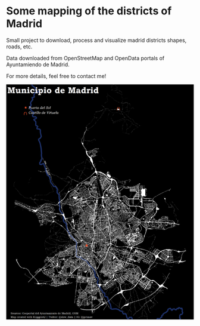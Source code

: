 # Some mapping of the districts of Madrid

Small project to download, process and visualize madrid districts shapes, roads, etc.

Data downloaded from OpenStreetMap and OpenData portals of Ayuntamiendo de Madrid.

For more details, feel free to contact me!

![Madrid Skeleton Map](https://github.com/slow-data/madrid_districts/blob/master/out/madrid_skeleton.png)
